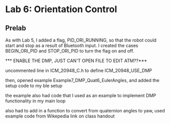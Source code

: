 # Lab 6: Orientation Control 

## Prelab

As with Lab 5, I added a flag, PID_ORI_RUNNING, so that the robot could start and stop as a result of Bluetooth input. I created the cases BEGIN_ORI_PID and STOP_ORI_PID to turn the flag on and off. 

*** ENABLE THE DMP, JUST CAN'T OPEN FILE TO EDIT ATM??***

uncommented line in ICM_20948_C.h to define ICM_20948_USE_DMP

then, opened example Example7_DMP_Quat6_EulerAngles, and added the setup code to my ble setup 

the example also had code that I used as an example to implement DMP functionality in my main loop

also had to add in a function to convert from quaternion angles to yaw, used example code from Wikepedia link on class handout

